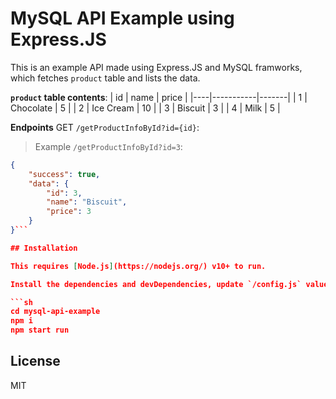 # MySQL API Example using Express.JS

This is an example API made using Express.JS and MySQL framworks, which fetches `product` table and lists the data.

**`product` table contents**:
| id | name | price |
|----|-----------|-------|
| 1 | Chocolate | 5 |
| 2 | Ice Cream | 10 |
| 3 | Biscuit | 3 |
| 4 | Milk | 5 |

**Endpoints**
GET `/getProductInfoById?id={id}`:

> Example `/getProductInfoById?id=3`:

````json
{
    "success": true,
    "data": {
        "id": 3,
        "name": "Biscuit",
        "price": 3
    }
}```

## Installation

This requires [Node.js](https://nodejs.org/) v10+ to run.

Install the dependencies and devDependencies, update `/config.js` values and start the server.

```sh
cd mysql-api-example
npm i
npm start run
````

## License

MIT
